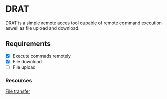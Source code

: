 # DRAT
DRAT is a simple remote acces tool capable of remote command execution aswell as file upload and download.

## Requirements
- [X] Execute commads remotely
- [X] File download
- [ ] File upload

### Resources
[File transfer](https://idiotdeveloper.com/file-transfer-using-tcp-socket-in-c/)
